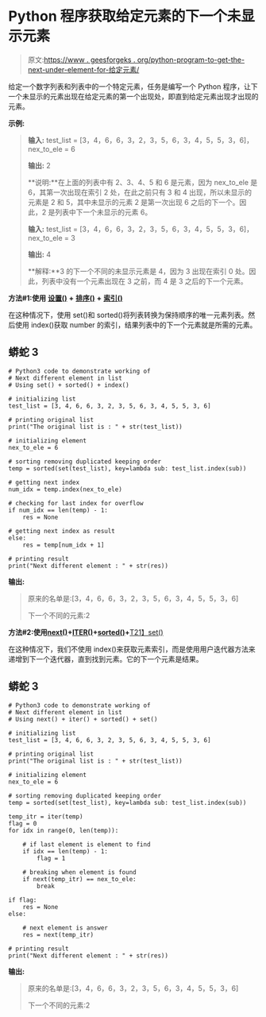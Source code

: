 # Python 程序获取给定元素的下一个未显示元素

> 原文:[https://www . geesforgeks . org/python-program-to-get-the-next-under-element-for-给定元素/](https://www.geeksforgeeks.org/python-program-to-get-the-next-unrevealed-element-for-the-given-element/)

给定一个数字列表和列表中的一个特定元素，任务是编写一个 Python 程序，让下一个未显示的元素出现在给定元素的第一个出现处，即直到给定元素出现才出现的元素。

**示例:**

> **输入:** test_list = [3，4，6，6，3，2，3，5，6，3，4，5，5，3，6]，nex_to_ele = 6
> 
> **输出:** 2
> 
> **说明:**在上面的列表中有 2、3、4、5 和 6 是元素，因为 nex_to_ele 是 6，其第一次出现在索引 2 处，在此之前只有 3 和 4 出现，所以未显示的元素是 2 和 5，其中未显示的元素 2 是第一次出现 6 之后的下一个。因此，2 是列表中下一个未显示的元素 6。
> 
> **输入:** test_list = [3，4，6，6，3，2，3，5，6，3，4，5，5，3，6]，nex_to_ele = 3
> 
> **输出:** 4
> 
> **解释:**3 的下一个不同的未显示元素是 4，因为 3 出现在索引 0 处。因此，列表中没有一个元素出现在 3 之前，而 4 是 3 之后的下一个元素。

**方法#1:使用** [**设置()**](https://www.geeksforgeeks.org/python-sets/) **+** [**排序()**](https://www.geeksforgeeks.org/sorted-function-python/) **+** [**索引()**](https://www.geeksforgeeks.org/python-list-index/)

在这种情况下，使用 set()和 sorted()将列表转换为保持顺序的唯一元素列表。然后使用 index()获取 number 的索引，结果列表中的下一个元素就是所需的元素。

## 蟒蛇 3

```
# Python3 code to demonstrate working of
# Next different element in list
# Using set() + sorted() + index()

# initializing list
test_list = [3, 4, 6, 6, 3, 2, 3, 5, 6, 3, 4, 5, 5, 3, 6]

# printing original list
print("The original list is : " + str(test_list))

# initializing element
nex_to_ele = 6

# sorting removing duplicated keeping order
temp = sorted(set(test_list), key=lambda sub: test_list.index(sub))

# getting next index
num_idx = temp.index(nex_to_ele)

# checking for last index for overflow
if num_idx == len(temp) - 1:
    res = None

# getting next index as result
else:
    res = temp[num_idx + 1]

# printing result
print("Next different element : " + str(res))
```

**输出:**

> 原来的名单是:[3，4，6，6，3，2，3，5，6，3，4，5，5，3，6]
> 
> 下一个不同的元素:2

**方法#2:使用**[**next()**](https://www.geeksforgeeks.org/python-next-method/)**+**[**ITER()**](https://www.geeksforgeeks.org/python-iter-method/)**+**[**sorted()**](https://www.geeksforgeeks.org/sorted-function-python/)**+**[T21】set()](https://www.geeksforgeeks.org/python-sets/)

在这种情况下，我们不使用 index()来获取元素索引，而是使用用户迭代器方法来递增到下一个迭代器，直到找到元素。它的下一个元素是结果。

## 蟒蛇 3

```
# Python3 code to demonstrate working of
# Next different element in list
# Using next() + iter() + sorted() + set()

# initializing list
test_list = [3, 4, 6, 6, 3, 2, 3, 5, 6, 3, 4, 5, 5, 3, 6]

# printing original list
print("The original list is : " + str(test_list))

# initializing element
nex_to_ele = 6

# sorting removing duplicated keeping order
temp = sorted(set(test_list), key=lambda sub: test_list.index(sub))

temp_itr = iter(temp)
flag = 0
for idx in range(0, len(temp)):

    # if last element is element to find
    if idx == len(temp) - 1:
        flag = 1

    # breaking when element is found
    if next(temp_itr) == nex_to_ele:
        break

if flag:
    res = None
else:

    # next element is answer
    res = next(temp_itr)

# printing result
print("Next different element : " + str(res))
```

**输出:**

> 原来的名单是:[3，4，6，6，3，2，3，5，6，3，4，5，5，3，6]
> 
> 下一个不同的元素:2